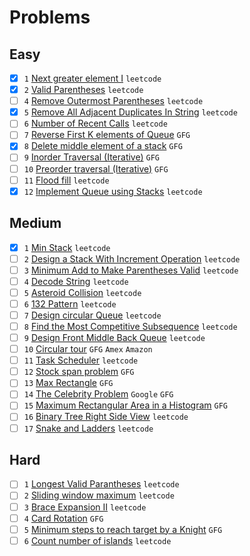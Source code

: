 # Problems

## Easy
- [x] `1` [Next greater element I](https://leetcode.com/problems/next-greater-element-i/) `leetcode`
- [x] `2` [Valid Parentheses](https://leetcode.com/problems/valid-parentheses/) `leetcode`
- [ ] `4` [Remove Outermost Parentheses](https://leetcode.com/problems/remove-outermost-parentheses/) `leetcode`
- [x] `5` [Remove All Adjacent Duplicates In String](https://leetcode.com/problems/remove-all-adjacent-duplicates-in-string/) `leetcode`
- [ ] `6` [Number of Recent Calls](https://leetcode.com/problems/number-of-recent-calls/) `leetcode`
- [ ] `7` [Reverse First K elements of Queue](https://practice.geeksforgeeks.org/problems/reverse-first-k-elements-of-queue/1/) `GFG`
- [x] `8` [Delete middle element of a stack](https://practice.geeksforgeeks.org/problems/delete-middle-element-of-a-stack/1/) `GFG`
- [ ] `9` [Inorder Traversal (Iterative)](https://practice.geeksforgeeks.org/problems/inorder-traversal-iterative/1/) `GFG`
- [ ] `10` [Preorder traversal (Iterative)](https://practice.geeksforgeeks.org/problems/preorder-traversal-iterative/1/) `GFG`
- [ ] `11` [Flood fill](https://leetcode.com/problems/flood-fill/) `leetcode`
- [x] `12` [Implement Queue using Stacks](https://leetcode.com/problems/implement-queue-using-stacks/) `leetcode`

## Medium
-[x] `1` [Min Stack](https://leetcode.com/problems/min-stack/) `leetcode`
-[ ] `2` [Design a Stack With Increment Operation](https://leetcode.com/problems/design-a-stack-with-increment-operation/) `leetcode`
-[ ] `3` [Minimum Add to Make Parentheses Valid](https://leetcode.com/problems/minimum-add-to-make-parentheses-valid/) `leetcode`
-[ ] `4` [Decode String](https://leetcode.com/problems/decode-string/) `leetcode`
-[ ] `5` [Asteroid Collision](https://leetcode.com/problems/asteroid-collision/) `leetcode`
-[ ] `6` [132 Pattern](https://leetcode.com/problems/132-pattern/) `leetcode`
-[ ] `7` [Design circular Queue](https://leetcode.com/problems/design-circular-queue/) `leetcode`
-[ ] `8` [Find the Most Competitive Subsequence](https://leetcode.com/problems/find-the-most-competitive-subsequence/) `leetcode`
-[ ] `9` [Design Front Middle Back Queue](https://leetcode.com/problems/design-front-middle-back-queue/) `leetcode`
-[ ] `10` [Circular tour](https://practice.geeksforgeeks.org/problems/circular-tour/1) `GFG` `Amex` `Amazon`
-[ ] `11` [Task Scheduler](https://leetcode.com/problems/task-scheduler/) `leetcode`
-[ ] `12` [Stock span problem](https://practice.geeksforgeeks.org/problems/stock-span-problem-1587115621/1/) `GFG`
-[ ] `13` [Max Rectangle](https://practice.geeksforgeeks.org/problems/max-rectangle/1/) `GFG`
-[ ] `14` [The Celebrity Problem](https://practice.geeksforgeeks.org/problems/the-celebrity-problem/1/) `Google` `GFG`
-[ ] `15` [Maximum Rectangular Area in a Histogram](https://practice.geeksforgeeks.org/problems/maximum-rectangular-area-in-a-histogram-1587115620/1/) `GFG`
-[ ] `16` [Binary Tree Right Side View](https://leetcode.com/problems/binary-tree-right-side-view/) `leetcode`
-[ ] `17` [Snake and Ladders](https://leetcode.com/problems/snakes-and-ladders/) `leetcode`

## Hard
- [ ] `1` [Longest Valid Parantheses](https://leetcode.com/problems/longest-valid-parentheses/) `leetcode`
- [ ] `2` [Sliding window maximum](https://leetcode.com/problems/sliding-window-maximum/) `leetcode`
- [ ] `3` [Brace Expansion II](https://leetcode.com/problems/brace-expansion-ii/) `leetcode`
- [ ] `4` [Card Rotation](https://practice.geeksforgeeks.org/problems/card-rotation5834/1/) `GFG`
- [ ] `5` [Minimum steps to reach target by a Knight](https://www.geeksforgeeks.org/minimum-steps-reach-target-knight/) `GFG`
- [ ] `6` [Count number of islands](https://leetcode.com/problems/number-of-islands/) `leetcode`
